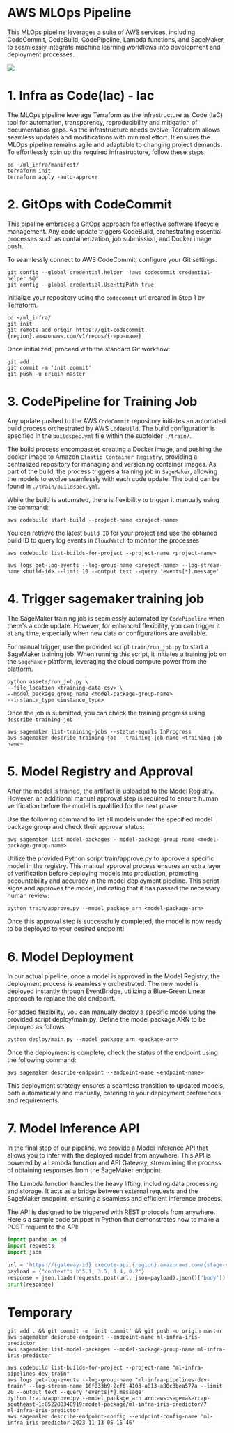 # AWS MLOps Pipeline
This MLOps pipeline leverages a suite of AWS services, including CodeCommit, CodeBuild, CodePipeline, Lambda functions, and SageMaker, to seamlessly integrate machine learning workflows into development and deployment processes.

![]("assets/img1.png")

# 1. Infra as Code(Iac) - Iac
The MLOps pipeline leverage Terraform as the Infrastructure as Code (IaC) tool for automation, transparency, reproducibility and mitigation of documentatios gaps. As the infrastructure needs evolve, Terraform allows seamless updates and modifications with minimal effort. It ensures the MLOps pipeline remains agile and adaptable to changing project demands. To effortlessly spin up the required infrastructure, follow these steps:
```
cd ~/ml_infra/manifest/
terraform init
terraform apply -auto-approve
```

# 2. GitOps with CodeCommit
This pipeline embraces a GitOps approach for effective software lifecycle management. Any code update triggers CodeBuild, orchestrating essential processes such as containerization, job submission, and Docker image push.

To seamlessly connect to AWS CodeCommit, configure your Git settings:
```
git config --global credential.helper '!aws codecommit credential-helper $@'
git config --global credential.UseHttpPath true
```

Initialize your repository using the `codecommit` url created in Step 1 by Terraform.
```
cd ~/ml_infra/
git init
git remote add origin https://git-codecommit.{region}.amazonaws.com/v1/repos/{repo-name}
```

Once initialized, proceed with the standard Git workflow:
```
git add . 
git commit -m 'init commit' 
git push -u origin master
```

# 3. CodePipeline for Training Job
Any update pushed to the AWS `CodeCommit` repository initiates an automated build process orchestrated by AWS `CodeBuild`. The build configuration is specified in the `buildspec.yml` file within the subfolder `./train/`.

The build process encompasses creating a Docker image, and pushing the docker image to Amazon `Elastic Container Registry`, providing a centralized repository for managing and versioning container images. As part of the build, the process triggers a training job in `SageMaker`, allowing the models to evolve seamlessly with each code update. The build can be found in `./train/buildspec.yml`.

While the build is automated, there is flexibility to trigger it manually using the command:
```
aws codebuild start-build --project-name <project-name>
```

You can retrieve the latest `build ID` for your project and use the obtained build ID to query log events in `CloudWatch` to monitor the processes
```
aws codebuild list-builds-for-project --project-name <project-name>

aws logs get-log-events --log-group-name <project-name> --log-stream-name <build-id> --limit 10 --output text --query 'events[*].message'
```

# 4. Trigger sagemaker training job
The SageMaker training job is seamlessly automated by `CodePipeline` when there's a code update. However, for enhanced flexibility, you can trigger it at any time, especially when new data or configurations are available. 

For manual trigger, use the provided script `train/run_job.py` to start a SageMaker training job. When running this script, it initiates a training job on the `SageMaker` platform, leveraging the cloud compute power from the platform.
```
python assets/run_job.py \
--file_location <training-data-csv> \
--model_package_group_name <model-package-group-name>
--instance_type <instance_type>
```

Once the job is submitted, you can check the training progress using `describe-training-job`
```
aws sagemaker list-training-jobs --status-equals InProgress
aws sagemaker describe-training-job --training-job-name <training-job-name>
```

# 5. Model Registry and Approval
After the model is trained, the artifact is uploaded to the Model Registry. However, an additional manual approval step is required to ensure human verification before the model is qualified for the next phase.

Use the following command to list all models under the specified model package group and check their approval status:
```
aws sagemaker list-model-packages --model-package-group-name <model-package-group-name>
```

Utilize the provided Python script train/approve.py to approve a specific model in the registry. This manual approval process ensures an extra layer of verification before deploying models into production, promoting accountability and accuracy in the model deployment pipeline. This script signs and approves the model, indicating that it has passed the necessary human review:
```
python train/approve.py --model_package_arn <model-package-arn>
```
Once this approval step is successfully completed, the model is now ready to be deployed to your desired endpoint!

# 6. Model Deployment
In our actual pipeline, once a model is approved in the Model Registry, the deployment process is seamlessly orchestrated. The new model is deployed instantly through EventBridge, utilizing a Blue-Green Linear approach to replace the old endpoint.

For added flexibility, you can manually deploy a specific model using the provided script deploy/main.py. Define the model package ARN to be deployed as follows:
```
python deploy/main.py --model_package_arn <package-arn>
```

Once the deployment is complete, check the status of the endpoint using the following command:
```
aws sagemaker describe-endpoint --endpoint-name <endpoint-name>
```
This deployment strategy ensures a seamless transition to updated models, both automatically and manually, catering to your deployment preferences and requirements.


# 7. Model Inference API
In the final step of our pipeline, we provide a Model Inference API that allows you to infer with the deployed model from anywhere. This API is powered by a Lambda function and API Gateway, streamlining the process of obtaining responses from the SageMaker endpoint.

The Lambda function handles the heavy lifting, including data processing and storage. It acts as a bridge between external requests and the SageMaker endpoint, ensuring a seamless and efficient inference process.

The API is designed to be triggered with REST protocols from anywhere. Here's a sample code snippet in Python that demonstrates how to make a POST request to the API:
```python
import pandas as pd
import requests
import json

url = 'https://{gateway-id}.execute-api.{region}.amazonaws.com/{stage-name}/{api-name}'
payload = {"context": b"5.1, 3.5, 1.4, 0.2"}
response = json.loads(requests.post(url, json=payload).json()['body'])
print(response)
```


# Temporary
```
git add . && git commit -m 'init commit' && git push -u origin master
aws sagemaker describe-endpoint --endpoint-name ml-infra-iris-predictor
aws sagemaker list-model-packages --model-package-group-name ml-infra-iris-predictor

aws codebuild list-builds-for-project --project-name "ml-infra-pipelines-dev-train" 
aws logs get-log-events --log-group-name "ml-infra-pipelines-dev-train" --log-stream-name 16f033b9-2cf6-4103-a813-a80c3bea577a --limit 20 --output text --query 'events[*].message'
python train/approve.py --model_package_arn arn:aws:sagemaker:ap-southeast-1:852288348919:model-package/ml-infra-iris-predictor/7
ml-infra-iris-predictor
aws sagemaker describe-endpoint-config --endpoint-config-name 'ml-infra-iris-predictor-2023-11-13-05-15-46'
```
